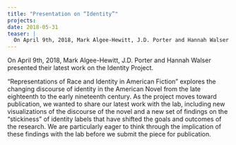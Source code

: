 ```yaml
---
title: "Presentation on “Identity”"
projects: 
date: 2018-05-31
teaser: |
  On April 9th, 2018, Mark Algee-Hewitt, J.D. Porter and Hannah Walser presented their latest work on the Identity Project. 
---
```


On April 9th, 2018, Mark Algee-Hewitt, J.D. Porter and Hannah Walser presented their latest work on the Identity Project. 

“Representations of Race and Identity in American Fiction” explores the changing discourse of identity in the American Novel from the late eighteenth to the early nineteenth century. As the project moves toward publication, we wanted to share our latest work with the lab, including new visualizations of the discourse of the novel and a new set of findings on the “stickiness” of identity labels that have shifted the goals and outcomes of the research. We are particularly eager to think through the implication of these findings with the lab before we submit the piece for publication.